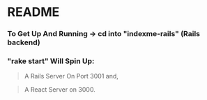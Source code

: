 # README

### To Get Up And Running -> cd into "indexme-rails" (Rails backend)
### "rake start" Will Spin Up:
> A Rails Server On Port 3001 and,

> A React Server on 3000.